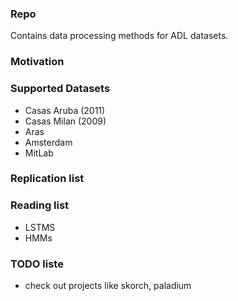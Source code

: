 ### Repo

Contains data processing methods for ADL datasets.


### Motivation

### Supported Datasets
  - Casas Aruba (2011)
  - Casas Milan (2009)
  - Aras
  - Amsterdam 
  - MitLab

### Replication list


### Reading list

- LSTMS
- HMMs
 

### TODO liste
 - check out projects like skorch, paladium